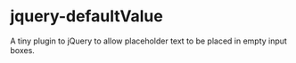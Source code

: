 jquery-defaultValue
===================

A tiny plugin to jQuery to allow placeholder text to be placed in empty input boxes.